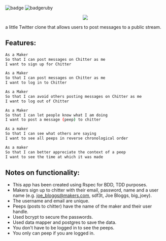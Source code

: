 ![badge](https://img.shields.io/badge/build-passing-green.svg?style=flat)
![badgeruby](https://img.shields.io/badge/ruby-v2.2.3-red.svg?style=flat)
<p align="center">
  <img src="https://cloud.githubusercontent.com/assets/15385627/12234274/badb1db2-b863-11e5-8921-d6e21758f68d.png" />
</p>
a little Twitter clone that allows users to post messages to a public stream.

Features:
-------

```sh
As a Maker
So that I can post messages on Chitter as me
I want to sign up for Chitter

As a Maker
So that I can post messages on Chitter as me
I want to log in to Chitter

As a Maker
So that I can avoid others posting messages on Chitter as me
I want to log out of Chitter

As a Maker
So that I can let people know what I am doing  
I want to post a message (peep) to chitter

As a maker
So that I can see what others are saying  
I want to see all peeps in reverse chronological order

As a maker
So that I can better appreciate the context of a peep
I want to see the time at which it was made
```

Notes on functionality:
------

* This app has been created using Rspec for BDD, TDD purposes.
* Makers sign up to chitter with their email, password, name and a user name (e.g.  joe_bloggs@makers.com, sdf3t, Joe Bloggs, big_joey).
* The username and email are unique.
* Peeps (posts to chitter) have the name of the maker and their user handle.
* Used bcrypt to secure the passwords.
* Used data mapper and postgres to save the data.
* You don't have to be logged in to see the peeps.
* You only can peep if you are logged in.

